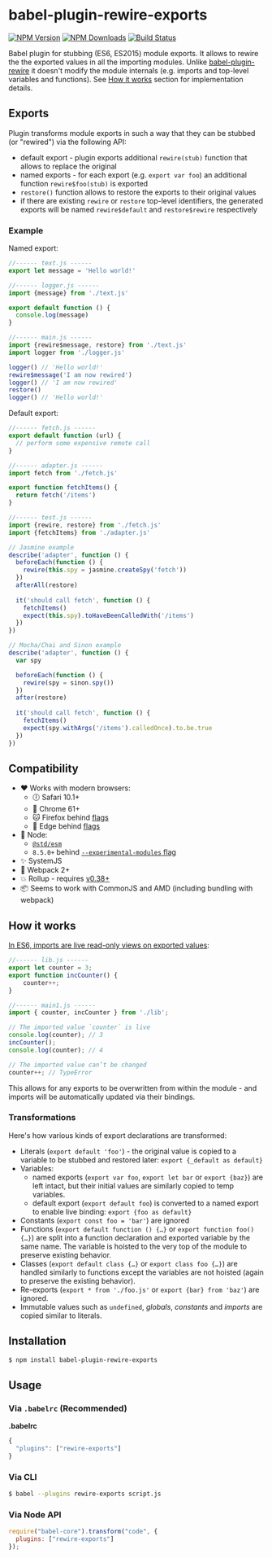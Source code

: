 # babel-plugin-rewire-exports

[![NPM Version][npm-image]][npm-url]
[![NPM Downloads][downloads-image]][downloads-url]
[![Build Status][travis-image]][travis-url]

Babel plugin for stubbing (ES6, ES2015) module exports.
It allows to rewire the the exported values in all the importing modules.
Unlike [babel-plugin-rewire](https://github.com/speedskater/babel-plugin-rewire) it doesn't modify the module
internals (e.g. imports and top-level variables and functions).
See [How it works](#how-it-works) section for implementation details.

## Exports
Plugin transforms module exports in such a way that they can be stubbed (or "rewired") via the following API:
* default export - plugin exports additional `rewire(stub)` function that allows to replace the original
* named exports - for each export (e.g. `export var foo`) an additional function `rewire$foo(stub)` is exported
* `restore()` function allows to restore the exports to their original values
* if there are existing `rewire` or `restore` top-level identifiers, the generated exports will be named
`rewire$default` and `restore$rewire` respectively

### Example

Named export:
```js
//------ text.js ------
export let message = 'Hello world!'

//------ logger.js ------
import {message} from './text.js'

export default function () {
  console.log(message)
}

//------ main.js ------
import {rewire$message, restore} from './text.js'
import logger from './logger.js'

logger() // 'Hello world!'
rewire$message('I am now rewired')
logger() // 'I am now rewired'
restore()
logger() // 'Hello world!'
```

Default export:
```js
//------ fetch.js ------
export default function (url) {
  // perform some expensive remote call
}

//------ adapter.js ------
import fetch from './fetch.js'

export function fetchItems() {
  return fetch('/items')
}

//------ test.js ------
import {rewire, restore} from './fetch.js'
import {fetchItems} from './adapter.js'

// Jasmine example
describe('adapter', function () {
  beforeEach(function () {
    rewire(this.spy = jasmine.createSpy('fetch'))
  })
  afterAll(restore)
  
  it('should call fetch', function () {
    fetchItems()
    expect(this.spy).toHaveBeenCalledWith('/items')
  })
})

// Mocha/Chai and Sinon example
describe('adapter', function () {
  var spy

  beforeEach(function () {
    rewire(spy = sinon.spy())
  })
  after(restore)
  
  it('should call fetch', function () {
    fetchItems()
    expect(spy.withArgs('/items').calledOnce).to.be.true
  })
})
```

## Compatibility
* :heart: Works with modern browsers:
  * :clock6: Safari 10.1+
  * :watermelon: Chrome 61+
  * :cat: Firefox behind [flags](https://developer.mozilla.org/en-US/Firefox/Experimental_features#JavaScript)
  * :gem: Edge behind [flags](https://blogs.windows.com/msedgedev/2016/05/17/es6-modules-and-beyond/)
* :green_apple: Node:
  * [`@std/esm`](https://github.com/standard-things/esm)
  * `8.5.0+` behind [`--experimental-modules` flag](https://github.com/nodejs/node/blob/master/doc/changelogs/CHANGELOG_V8.md#8.5.0)
* :sparkles: SystemJS
* :star2: Webpack 2+
* :boom: Rollup - requires [v0.38+](https://github.com/rollup/rollup/blob/master/CHANGELOG.md#0380)
* :package: Seems to work with CommonJS and AMD (including bundling with webpack)

## How it works
[In ES6, imports are live read-only views on exported values](
http://exploringjs.com/es6/ch_modules.html#_in-es6-imports-are-live-read-only-views-on-exported-values):

```js
//------ lib.js ------
export let counter = 3;
export function incCounter() {
    counter++;
}

//------ main1.js ------
import { counter, incCounter } from './lib';

// The imported value `counter` is live
console.log(counter); // 3
incCounter();
console.log(counter); // 4

// The imported value can’t be changed
counter++; // TypeError
```

This allows for any exports to be overwritten from within the module -
and imports will be automatically updated via their bindings.

### Transformations
Here's how various kinds of export declarations are transformed:
* Literals (`export default 'foo'`) - the original value is copied to a variable to be stubbed and restored later:
  `export {_default as default}`
* Variables:
  - named exports (`export var foo`, `export let bar` or `export {baz}`) are left intact,
    but their initial values are similarly copied to temp variables.
  - default export (`export default foo`) is converted to a named export to enable live binding:
    `export {foo as default}`
* Constants (`export const foo = 'bar'`) are ignored
* Functions (`export default function () {…}` or `export function foo() {…}`)
  are split into a function declaration and exported variable by the same name.
  The variable is hoisted to the very top of the module to preserve existing behavior.
* Classes (`export default class {…}` or `export class foo {…}`) are handled similarly to functions
  except the variables are not hoisted (again to preserve the existing behavior).
* Re-exports (`export * from './foo.js'` or `export {bar} from 'baz'`) are ignored.
* Immutable values such as `undefined`, *globals*, *constants* and *imports* are copied similar to literals. 

## Installation

```sh
$ npm install babel-plugin-rewire-exports
```

## Usage

### Via `.babelrc` (Recommended)

**.babelrc**

```javascript
{
  "plugins": ["rewire-exports"]
}
```

### Via CLI

```sh
$ babel --plugins rewire-exports script.js
```

### Via Node API

```javascript
require("babel-core").transform("code", {
  plugins: ["rewire-exports"]
});
```

[npm-image]: https://img.shields.io/npm/v/babel-plugin-rewire-exports.svg?style=flat
[npm-url]: https://npmjs.org/package/babel-plugin-rewire-exports
[travis-image]: https://img.shields.io/travis/asapach/babel-plugin-rewire-exports.svg?style=flat
[travis-url]: https://travis-ci.org/asapach/babel-plugin-rewire-exports
[downloads-image]: https://img.shields.io/npm/dm/babel-plugin-rewire-exports.svg?style=flat
[downloads-url]: https://npmjs.org/package/babel-plugin-rewire-exports
